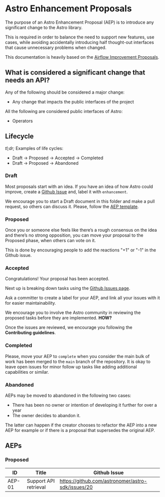# Astro Enhancement Proposals

The purpose of an Astro Enhancement Proposal (AEP) is to introduce any significant change to the Astro library.

This is required in order to balance the need to support new features, use cases, while avoiding accidentally introducing half thought-out interfaces that cause unnecessary problems when changed.

This documentation is heavily based on the [Airflow Improvement Proposals](https://cwiki.apache.org/confluence/display/AIRFLOW/Airflow+Improvements+Proposals).


## What is considered a significant change that needs an API?

Any of the following should be considered a major change:
* Any change that impacts the public interfaces of the project

All the following are considered public interfaces of Astro:
* Operators


## Lifecycle

*tl;dr;*
Examples of life cycles:

*  Draft -> Proposed -> Accepted -> Completed
*  Draft -> Proposed -> Abandoned


### Draft

Most proposals start with an idea. If you have an idea of how Astro could improve, create a [Github Issue](https://github.com/astronomer/astro-sdk/issues/new) and, label it with `enhancement`.

We encourage you to start a Draft document in this folder and make a pull request, so others can discuss it. Please, follow the [AEP template](./AEP-template.md).


### Proposed

Once you or someone else feels like there’s a rough consensus on the idea and there’s no strong opposition, you can move your proposal to the Proposed phase, when others can vote on it.

This is done by encouraging people to add the reactions "+1" or "-1" in the Github issue.


### Accepted

Congratulations! Your proposal has been accepted.

Next up is breaking down tasks using the [Github Issues page](https://github.com/astronomer/astro-sdk/issues/new).

Ask a committer to create a label for your AEP, and link all your issues with it for easier maintainability.

We encourage you to involve the Astro community in reviewing the proposed tasks before they are implemented. **HOW?**

Once the issues are reviewed, we encourage you following the **Contributing guidelines**.


### Completed

Please, move your AEP to `complete` when you consider the main bulk of work has been merged to the `main` branch of the repository. It is okay to leave open issues for minor follow up tasks like adding additional capabilities or similar.


### Abandoned

AEPs may be moved to abandoned in the following two cases:
 * There has been no owner or intention of developing it further for over a year
 * The owner decides to abandon it.

 The latter can happen if the creator chooses to refactor the AEP into a new AEP for example or if there is a proposal that supersedes the original AEP.


## AEPs

### Proposed

| ID         | Title                     | Github Issue                                       |
| ---------- | ------------------------- | -------------------------------------------------- |
| AEP-01     | Support API retrieval     | https://github.com/astronomer/astro-sdk/issues/20  |
